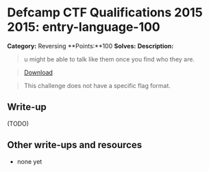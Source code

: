 # Defcamp CTF Qualifications 2015 2015: entry-language-100

**Category:** Reversing
**Points:**100
**Solves:**
**Description:**

> u might be able to talk like them once you find who they are.

> [Download](r100)

> This challenge does not have a specific flag format.


## Write-up

(TODO)

## Other write-ups and resources

* none yet
